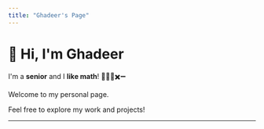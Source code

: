 ```yaml
---
title: "Ghadeer's Page"
---
```


# 👋 Hi, I'm Ghadeer

I'm a **senior** and I **like math**! 🧠➕➗✖️➖

Welcome to my personal page.

Feel free to explore my work and projects!

- - - 

